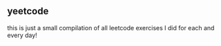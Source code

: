 ## yeetcode

this is just a small compilation of all leetcode exercises I did for each and every day!

